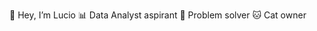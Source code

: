 👋 Hey, I’m Lucio 
📊 Data Analyst aspirant 
🧩 Problem solver 
🐱 Cat owner 

<!---
Lucio-CBB/Lucio-CBB is a ✨ special ✨ repository because its `README.md` (this file) appears on your GitHub profile.
You can click the Preview link to take a look at your changes.
--->
